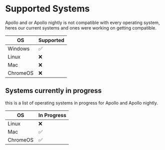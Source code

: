# Supported Systems

Apollo and or Apollo nightly is not compatible with every operating system, heres our current systems and ones were working on getting compatible.

| OS | Supported          |
| ------- | ------------------ |
| Windows   | :white_check_mark: |
| Linux   | :x:                |
| Mac   | :x: |
| ChromeOS   | :x:                |

## Systems currently in progress
this is a list of operating systems in progress for Apollo and Apollo nightly.

| OS | In Progress          |
| ------- | ------------------ |
| Linux   | :x:                |
| Mac   | ✅ |
| ChromeOS   | ✅               |
